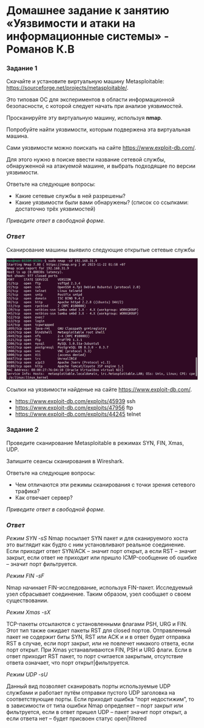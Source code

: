 # Домашнее задание к занятию «Уязвимости и атаки на информационные системы» - Романов К.В
### Задание 1

Скачайте и установите виртуальную машину Metasploitable: https://sourceforge.net/projects/metasploitable/.

Это типовая ОС для экспериментов в области информационной безопасности, с которой следует начать при анализе уязвимостей.

Просканируйте эту виртуальную машину, используя **nmap**.

Попробуйте найти уязвимости, которым подвержена эта виртуальная машина.

Сами уязвимости можно поискать на сайте https://www.exploit-db.com/.

Для этого нужно в поиске ввести название сетевой службы, обнаруженной на атакуемой машине, и выбрать подходящие по версии уязвимости.

Ответьте на следующие вопросы:

- Какие сетевые службы в ней разрешены?
- Какие уязвимости были вами обнаружены? (список со ссылками: достаточно трёх уязвимостей)
  
*Приведите ответ в свободной форме.*  

### *Ответ*


Сканирование машины выявило следующие открытые сетевые службы 

![Скриншот01](https://github.com/Monoroki/gitlab-hw/blob/main/img/nmap1.png)

Ссылки на уязвимости найденые на сайте https://www.exploit-db.com/.

- https://www.exploit-db.com/exploits/45939 ssh
- https://www.exploit-db.com/exploits/47956 ftp
- https://www.exploit-db.com/exploits/44245 telnet


### Задание 2

Проведите сканирование Metasploitable в режимах SYN, FIN, Xmas, UDP.

Запишите сеансы сканирования в Wireshark.

Ответьте на следующие вопросы:

- Чем отличаются эти режимы сканирования с точки зрения сетевого трафика?
- Как отвечает сервер?

*Приведите ответ в свободной форме.*

### *Ответ*


*Режим SYN -sS*
Nmap посылает SYN пакет и для сканируемого хоста это выглядит как будто с ним установливают реальное соединение. Если приходит ответ SYN/ACK – значит порт открыт, а если RST – значит закрыт, если ответ не приходит или пришло ICMP-сообщение об ошибке – значит порт фильтруется.

*Режим FIN -sF*

Nmap начинает FIN-исследование, используя FIN-пакет. Исследуемый узел сбрасывает соединение. Таким образом, узел сообщает о своем существовании. 

*Режим Xmas -sX*

TCP-пакеты отсылаются с установленными флагами PSH, URG и FIN. Этот тип также ожидает пакеты RST для closed портов.  Отправленный пакет не содержит биты SYN, RST или ACK и и в ответ будет отправка RST в случае, если порт закрыт, или не повлечет никакого ответа, если порт открыт. При Xmas устанавливаются FIN, PSH и URG флаги. Если в ответ приходит RST пакет, то порт считается закрытым, отсутствие ответа означает, что порт открыт|фильтруется.

*Режим UDP -sU*

Данный вид позволяет сканировать порты используемые UDP службами и работает путём отправки пустого UDP заголовка на соответствующие порты. Если приходит ошибка “порт недостижим”, то в зависимости от типа ошибки Nmap определяет – порт закрыт или фильтруется, если в ответ пришел UDP – пакет значит порт открыт, а если ответа нет – будет присвоен статус open|filtered
